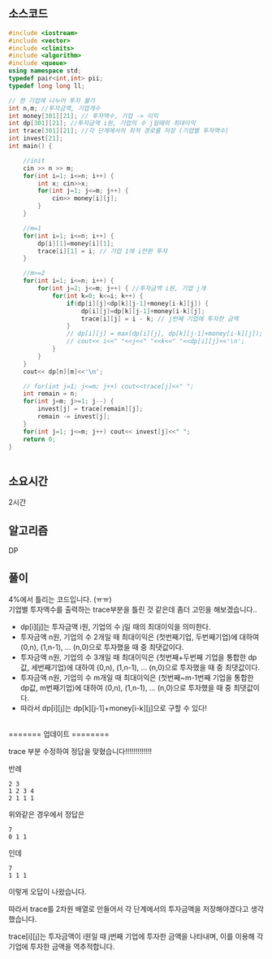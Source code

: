 ## 소스코드
```cpp
#include <iostream>
#include <vector>
#include <climits>
#include <algorithm>
#include <queue>
using namespace std;
typedef pair<int,int> pii;
typedef long long ll;

// 한 기업에 나누어 투자 불가
int n,m; //투자금액, 기업개수
int money[301][21]; // 투자액수, 기업 -> 이익
int dp[301][21]; //투자금액 i원, 기업의 수 j일때의 최대이익
int trace[301][21]; //각 단계에서의 최적 경로를 저장 (기업별 투자액수)
int invest[21];
int main() {

    //init
    cin >> n >> m;
    for(int i=1; i<=n; i++) {
        int x; cin>>x;
        for(int j=1; j<=m; j++) {
            cin>> money[i][j];
        }
    }

    //m=1
    for(int i=1; i<=n; i++) {
        dp[i][1]=money[i][1];
        trace[i][1] = i; // 기업 1에 i만원 투자
    }

    //m>=2
    for(int i=1; i<=n; i++) {
        for(int j=2; j<=m; j++) { //투자금액 i원, 기업 j개
            for(int k=0; k<=i; k++) {
                if(dp[i][j]<dp[k][j-1]+money[i-k][j]) {
                    dp[i][j]=dp[k][j-1]+money[i-k][j];
                    trace[i][j] = i - k; // j번째 기업에 투자한 금액
                }
                // dp[i][j] = max(dp[i][j], dp[k][j-1]+money[i-k][j]);
                // cout<< i<<" "<<j<<" "<<k<<" "<<dp[i][j]<<'\n';
            }
        }
    }
    cout<< dp[n][m]<<'\n';

    // for(int j=1; j<=m; j++) cout<<trace[j]<<" ";
    int remain = n;
    for(int j=m; j>=1; j--) {
        invest[j] = trace[remain][j];
        remain -= invest[j];
    }
    for(int j=1; j<=m; j++) cout<< invest[j]<<" ";
    return 0;
}



```


## 소요시간
2시간


## 알고리즘
DP

## 풀이

4%에서 틀리는 코드입니다. (ㅠㅠ) <br/>
기업별 투자액수를 출력하는 trace부분을 틀린 것 같은데 좀더 고민을 해보겠습니다..

- dp[i][j]는 투자금액 i원, 기업의 수 j일 때의 최대이익을 의미한다.
- 투자금액 n원, 기업의 수 2개일 때 최대이익은 (첫번째기업, 두번째기업)에 대하여 (0,n), (1,n-1), ... (n,0)으로 투자했을 때 중 최댓값이다.
- 투자금액 n원, 기업의 수 3개일 때 최대이익은 (첫번째+두번째 기업을 통합한 dp값, 세번째기업)에 대하여 (0,n), (1,n-1), ... (n,0)으로 투자했을 때 중 최댓값이다.
- 투자금액 n원, 기업의 수 m개일 때 최대이익은 (첫번째~m-1번째 기업을 통합한 dp값, m번째기업)에 대하여 (0,n), (1,n-1), ... (n,0)으로 투자했을 때 중 최댓값이다.
- 따라서 dp[i][j]는 dp[k][j-1]+money[i-k][j]으로 구할 수 있다!
<br/><br/>


======= 업데이트 ========

trace 부분 수정하여 정답을 맞혔습니다!!!!!!!!!!!!!

반례
```text
2 3
1 2 3 4
2 1 1 1
```
위와같은 경우에서 정답은
```text
7
0 1 1
```
인데
```text
7 
1 1 1
```
이렇게 오답이 나왔습니다.

따라서 trace를 2차원 배열로 만들어서 각 단계에서의 투자금액을 저장해야겠다고 생각했습니다.

trace[i][j]는 투자금액이 i원일 때 j번째 기업에 투자한 금액을 나타내며, 이를 이용해 각 기업에 투자한 금액을 역추적합니다.
